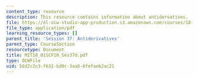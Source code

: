 ```yaml
---
content_type: resource
description: This resource contains information about antidervatives.
file: https://ol-ocw-studio-app-production.s3.amazonaws.com/courses/18-01sc-single-variable-calculus-fall-2010/56d2c2c3f631bd9c3aa56fefaeb2ac21_MIT18_01SCF10_Ses37d.pdf
file_type: application/pdf
learning_resource_types: []
parent_title: 'Session 37: Antiderivatives'
parent_type: CourseSection
resourcetype: Document
title: MIT18_01SCF10_Ses37d.pdf
type: OCWFile
uid: 56d2c2c3-f631-bd9c-3aa5-6fefaeb2ac21
---
```

